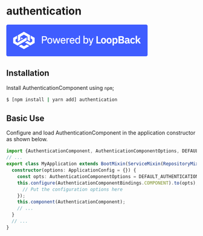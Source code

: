 # authentication

[![LoopBack](https://github.com/loopbackio/loopback-next/raw/master/docs/site/imgs/branding/Powered-by-LoopBack-Badge-(blue)-@2x.png)](http://loopback.io/)

## Installation

Install AuthenticationComponent using `npm`;

```sh
$ [npm install | yarn add] authentication
```

## Basic Use

Configure and load AuthenticationComponent in the application constructor
as shown below.

```ts
import {AuthenticationComponent, AuthenticationComponentOptions, DEFAULT_AUTHENTICATION_OPTIONS} from 'authentication';
// ...
export class MyApplication extends BootMixin(ServiceMixin(RepositoryMixin(RestApplication))) {
  constructor(options: ApplicationConfig = {}) {
    const opts: AuthenticationComponentOptions = DEFAULT_AUTHENTICATION_OPTIONS;
    this.configure(AuthenticationComponentBindings.COMPONENT).to(opts);
      // Put the configuration options here
    });
    this.component(AuthenticationComponent);
    // ...
  }
  // ...
}
```
